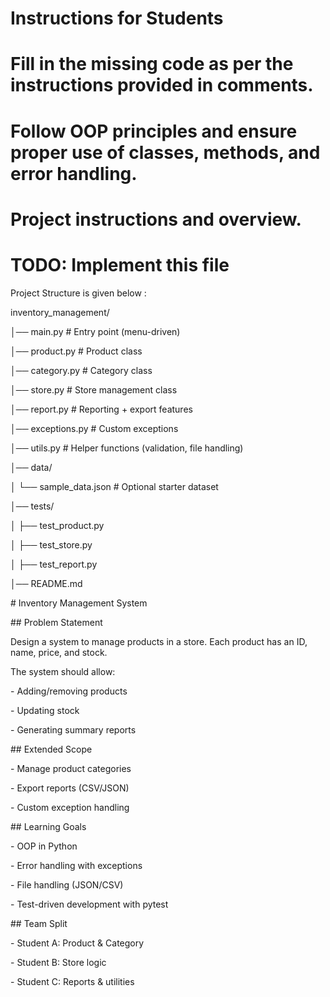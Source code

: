 # Instructions for Students

# Fill in the missing code as per the instructions provided in comments.

# Follow OOP principles and ensure proper use of classes, methods, and error handling.

# Project instructions and overview.

# TODO: Implement this file



Project Structure is given below :



inventory\_management/

│── main.py               # Entry point (menu-driven)

│── product.py            # Product class

│── category.py           # Category class

│── store.py              # Store management class

│── report.py             # Reporting + export features

│── exceptions.py         # Custom exceptions

│── utils.py              # Helper functions (validation, file handling)

│── data/

│   └── sample\_data.json  # Optional starter dataset

│── tests/

│   ├── test\_product.py

│   ├── test\_store.py

│   ├── test\_report.py

│── README.md





\# Inventory Management System



\## Problem Statement

Design a system to manage products in a store. Each product has an ID, name, price, and stock.

The system should allow:

\- Adding/removing products

\- Updating stock

\- Generating summary reports



\## Extended Scope

\- Manage product categories

\- Export reports (CSV/JSON)

\- Custom exception handling



\## Learning Goals

\- OOP in Python

\- Error handling with exceptions

\- File handling (JSON/CSV)

\- Test-driven development with pytest



\## Team Split

\- Student A: Product \& Category

\- Student B: Store logic

\- Student C: Reports \& utilities



